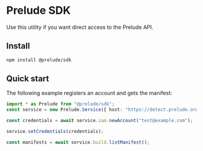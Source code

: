 # Prelude SDK

Use this utility if you want direct access to the Prelude API.

## Install

```bash
npm install @prelude/sdk
```

## Quick start

The following example registers an account and gets the manifest:

```typescript
import * as Prelude from "@prelude/sdk";
const service = new Prelude.Service({ host: "https://detect.prelude.org" });

const credentials = await service.iam.newAccount("test@example.com");

service.setCredentials(credentials);

const manifests = await service.build.listManifest();
```

